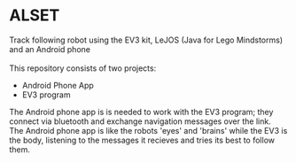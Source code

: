 # ALSET
Track following robot using the EV3 kit, LeJOS (Java for Lego Mindstorms) and an Android phone
<br>
<br>
This repository consists of two projects:
 - Android Phone App
 - EV3 program

The Android phone app is is needed to work with the EV3 program; they connect via bluetooth and exchange navigation messages over the link.
<br>
The Android phone app is like the robots 'eyes' and 'brains' while the EV3 is the body, listening to the messages it recieves and tries its best to follow them.
